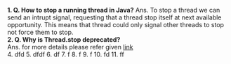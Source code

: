 **1. Q. How to stop a running thread in Java?**
   Ans. To stop a thread we can send an intrupt signal, requesting that a thread stop itself at next available opportunity. This means that thread could only signal other threads to stop not force them to stop. <br/>
**2. Q. Why is Thread.stop deprecated?**<br/>
   Ans. for more details please refer given [link](https://docs.oracle.com/en/java/javase/17/docs/api/java.base/java/lang/doc-files/threadPrimitiveDeprecation.html)<br/>
  4. dfd
  5. dfdf
  6. df
  7. f
  8. f
  9. f
  10. fd
  11. ff

